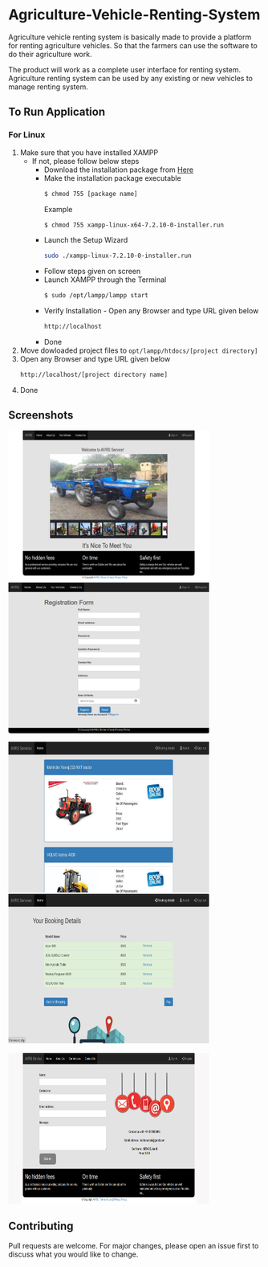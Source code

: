 # Agriculture-Vehicle-Renting-System

Agriculture vehicle renting system is basically made to provide a platform for renting agriculture vehicles. So that the farmers can use the software to do their agriculture work.

The product will work as a complete user interface for renting system. Agriculture renting system can be used by any existing or new vehicles to manage renting system.

## To Run Application
### For Linux
1. Make sure that you have installed XAMPP
    - If not, please follow below steps
      - Download the installation package from [Here](https://www.apachefriends.org/index.html)
      - Make the installation package executable
        ```bash
        $ chmod 755 [package name]
        ```
        Example
        ```bash
        $ chmod 755 xampp-linux-x64-7.2.10-0-installer.run
        ```
      - Launch the Setup Wizard
        ```bash
        sudo ./xampp-linux-7.2.10-0-installer.run
        ```
      - Follow steps given on screen
      -  Launch XAMPP through the Terminal
            ```bash
            $ sudo /opt/lampp/lampp start
            ```
      - Verify Installation - Open any Browser and type URL given below
        ```bash
        http://localhost
        ```
       - Done
2. Move dowloaded project files to ``` opt/lampp/htdocs/[project directory] ```
3. Open any Browser and type URL given below
    ```bash
    http://localhost/[project directory name]
4. Done

## Screenshots
<p>
    <img alt="Home Page" src="https://raw.githubusercontent.com/pandavshyam/Agriculture-Vehicle-Renting-System/master/Screenshots/IndexPage.png" width="400px" height="300px"/>&nbsp;&nbsp;&nbsp;
    <img alt="Registration Page" src="https://raw.githubusercontent.com/pandavshyam/Agriculture-Vehicle-Renting-System/master/Screenshots/RegistrationForm.png" width="400px" height="300px"/>
</p>

<p>
    <img alt="User Home Page" src="https://raw.githubusercontent.com/pandavshyam/Agriculture-Vehicle-Renting-System/master/Screenshots/UserHome.png" width="400px" height="300px"/>&nbsp;&nbsp;&nbsp;
    <img alt="Booking Page" src="https://raw.githubusercontent.com/pandavshyam/Agriculture-Vehicle-Renting-System/master/Screenshots/Booking.png" width="400px" height="300px"/>
</p>

<p>
    <img alt="User Home Page" src="https://raw.githubusercontent.com/pandavshyam/Agriculture-Vehicle-Renting-System/master/Screenshots/ContactUsPage.png" width="400px" height="300px"/>
</p>

## Contributing
Pull requests are welcome. For major changes, please open an issue first to discuss what you would like to change.
